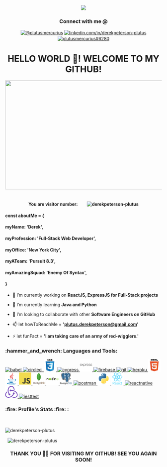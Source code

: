 <div align="center">
  <img src="https://media.giphy.com/media/M9gbBd9nbDrOTu1Mqx/giphy.gif" width="100"/>
  <h3 align="center">Connect with me @</h3>
  <p align="center">
  <a href="https://twitter.com/@plutusmercurius" target="_blank" rel="noreferrer"><img align="center" src="https://raw.githubusercontent.com/rahuldkjain/github-profile-readme-generator/master/src/images/icons/Social/twitter.svg" alt="@plutusmercurius" height="30" width="40" /></a>
  <a href="https://linkedin.com/in/linkedin.com/in/derekpeterson-plutus" target="_blank" rel="noreferrer"><img align="center" src="https://raw.githubusercontent.com/rahuldkjain/github-profile-readme-generator/master/src/images/icons/Social/linked-in-alt.svg" alt="linkedin.com/in/derekpeterson-plutus" height="30" width="40" /></a>
  <a href="https://discord.gg/plutusmercurius#6280" target="_blank" rel="noreferrer"><img align="center" src="https://raw.githubusercontent.com/rahuldkjain/github-profile-readme-generator/master/src/images/icons/Social/discord.svg" alt="plutusmercurius#6280" height="30" width="45" /></a>
  </p>
  <h1 align="center">HELLO WORLD 👋! WELCOME TO MY GITHUB!</h1>
</div>

<div id="header" align="center">
  <img src="https://media.giphy.com/media/dWesBcTLavkZuG35MI/giphy.gif" width="800" height="350"/>
</div>

<br/>

<h4 align="center">You are visitor number: &nbsp;&nbsp;&nbsp;&nbsp;&nbsp;&nbsp;&nbsp;&nbsp;<img src="https://komarev.com/ghpvc/?username=derekpeterson-plutus&label=Profile%20views&color=0e75b6&style=flat" alt="derekpeterson-plutus" height="25"/></h4>


<h4>const aboutMe = {</h4>
<h4 align="left">myName: 'Derek',</h4>
<h4 align="left">myProfession: 'Full-Stack Web Developer',</h4>
<h4 align="left">myOffice: 'New York City',</h4>
<h4 align="left">myATeam: 'Pursuit 8.3',</h4>
<h4 align="left">myAmazingSquad: 'Enemy Of Syntax',</h4>
<h4 align="left">}</h4>


<p align="left"> <a href="https://github.com/ryo-ma/github-profile-trophy"></a> </p>


- 🔭 I’m currently working on **ReactJS, ExpressJS for Full-Stack projects**

- 🌱 I’m currently learning **Java and Python**

- 👯 I’m looking to collaborate with other **Software Engineers on GitHub**

- 📫 let howToReachMe = **'plutus.derekpeterson@gmail.com'**

- ⚡ let funFact = **'I am taking care of an army of red-wigglers.'**



<h3 align="left">:hammer_and_wrench: Languages and Tools:</h3>
<p align="left"> <a href="https://babeljs.io/" target="_blank" rel="noreferrer"> <img src="https://www.vectorlogo.zone/logos/babeljs/babeljs-icon.svg" alt="babel" width="40" height="40"/> </a> <a href="https://circleci.com" target="_blank" rel="noreferrer"> <img src="https://www.vectorlogo.zone/logos/circleci/circleci-icon.svg" alt="circleci" width="40" height="40"/> </a> <a href="https://www.w3schools.com/css/" target="_blank" rel="noreferrer"> <img src="https://raw.githubusercontent.com/devicons/devicon/master/icons/css3/css3-original-wordmark.svg" alt="css3" width="40" height="40"/> </a> <a href="https://www.cypress.io" target="_blank" rel="noreferrer"> <img src="https://raw.githubusercontent.com/simple-icons/simple-icons/6e46ec1fc23b60c8fd0d2f2ff46db82e16dbd75f/icons/cypress.svg" alt="cypress" width="40" height="40"/> </a> <a href="https://expressjs.com" target="_blank" rel="noreferrer"> <img src="https://raw.githubusercontent.com/devicons/devicon/master/icons/express/express-original-wordmark.svg" alt="express" width="40" height="40"/> </a> <a href="https://firebase.google.com/" target="_blank" rel="noreferrer"> <img src="https://www.vectorlogo.zone/logos/firebase/firebase-icon.svg" alt="firebase" width="40" height="40"/> </a> <a href="https://git-scm.com/" target="_blank" rel="noreferrer"> <img src="https://www.vectorlogo.zone/logos/git-scm/git-scm-icon.svg" alt="git" width="40" height="40"/> </a> <a href="https://heroku.com" target="_blank" rel="noreferrer"> <img src="https://www.vectorlogo.zone/logos/heroku/heroku-icon.svg" alt="heroku" width="40" height="40"/> </a> <a href="https://www.w3.org/html/" target="_blank" rel="noreferrer"> <img src="https://raw.githubusercontent.com/devicons/devicon/master/icons/html5/html5-original-wordmark.svg" alt="html5" width="40" height="40"/> </a> <a href="https://www.java.com" target="_blank" rel="noreferrer"> <img src="https://raw.githubusercontent.com/devicons/devicon/master/icons/java/java-original.svg" alt="java" width="40" height="40"/> </a> <a href="https://developer.mozilla.org/en-US/docs/Web/JavaScript" target="_blank" rel="noreferrer"> <img src="https://raw.githubusercontent.com/devicons/devicon/master/icons/javascript/javascript-original.svg" alt="javascript" width="40" height="40"/> </a> <a href="https://www.mongodb.com/" target="_blank" rel="noreferrer"> <img src="https://raw.githubusercontent.com/devicons/devicon/master/icons/mongodb/mongodb-original-wordmark.svg" alt="mongodb" width="40" height="40"/> </a> <a href="https://nodejs.org" target="_blank" rel="noreferrer"> <img src="https://raw.githubusercontent.com/devicons/devicon/master/icons/nodejs/nodejs-original-wordmark.svg" alt="nodejs" width="40" height="40"/> </a> <a href="https://www.postgresql.org" target="_blank" rel="noreferrer"> <img src="https://raw.githubusercontent.com/devicons/devicon/master/icons/postgresql/postgresql-original-wordmark.svg" alt="postgresql" width="40" height="40"/> </a> <a href="https://postman.com" target="_blank" rel="noreferrer"> <img src="https://www.vectorlogo.zone/logos/getpostman/getpostman-icon.svg" alt="postman" width="40" height="40"/> </a> <a href="https://www.python.org" target="_blank" rel="noreferrer"> <img src="https://raw.githubusercontent.com/devicons/devicon/master/icons/python/python-original.svg" alt="python" width="40" height="40"/> </a> <a href="https://reactjs.org/" target="_blank" rel="noreferrer"> <img src="https://raw.githubusercontent.com/devicons/devicon/master/icons/react/react-original-wordmark.svg" alt="react" width="40" height="40"/> </a> <a href="https://reactnative.dev/" target="_blank" rel="noreferrer"> <img src="https://reactnative.dev/img/header_logo.svg" alt="reactnative" width="40" height="40"/> </a> <a href="https://redux.js.org" target="_blank" rel="noreferrer"> <img src="https://raw.githubusercontent.com/devicons/devicon/master/icons/redux/redux-original.svg" alt="redux" width="40" height="40"/> </a> <a href='https://jestjs.io/' target="_blank" rel="noreferrer"><img src='https://www.vectorlogo.zone/logos/jestjsio/jestjsio-icon.svg' alt='jesttest' width='40' height='40'/></a>
</p>

<h3 align="left">:fire: Profile's Stats :fire: :</h3>
  <br/>
<p><img align="center" src="https://github-readme-stats.vercel.app/api/top-langs?username=derekpeterson-plutus&theme=radical&hide_border=true&show_icons=true&locale=en&layout=compact" alt="derekpeterson-plutus" /></p>

<p>&nbsp;  <img  align="center" src="https://github-readme-stats.vercel.app/api?username=derekpeterson-plutus&theme=radical&hide_border=true&show_icons=true&locale=en" alt="derekpeterson-plutus" /></p>
   
  
<div align="center">
  <h3 align="center">THANK YOU 🙏🏻 FOR VISITING MY GITHUB! SEE YOU AGAIN SOON!</h3>
</div>

